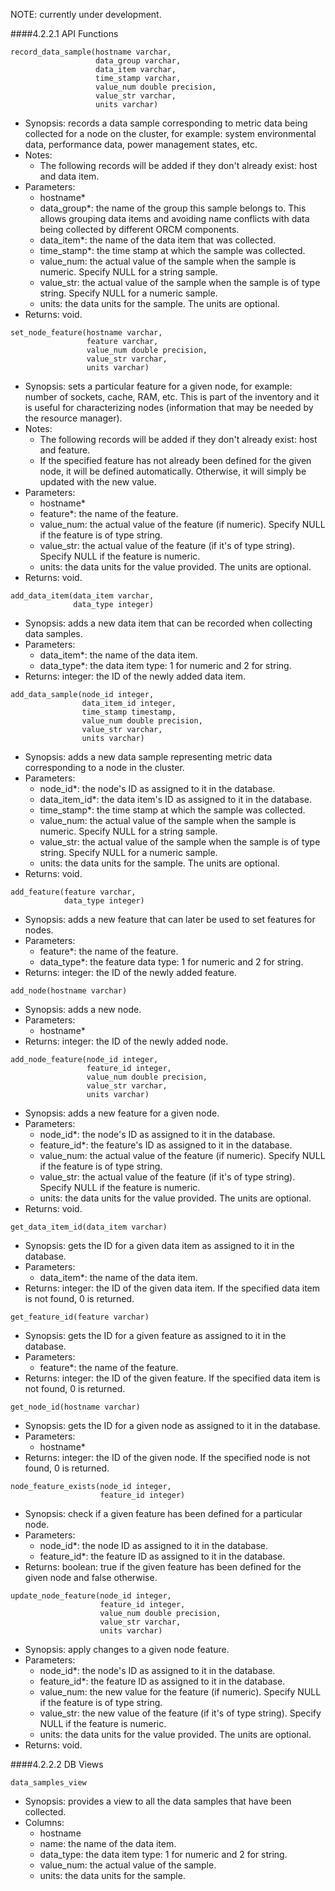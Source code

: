 NOTE: currently under development.

####4.2.2.1 API Functions

```
record_data_sample(hostname varchar,
                   data_group varchar,
                   data_item varchar,
                   time_stamp varchar,
                   value_num double precision,
                   value_str varchar,
                   units varchar)
```

* Synopsis: records a data sample corresponding to metric data being collected for a node on the cluster, for example: system environmental data, performance data, power management states, etc.
* Notes:
    * The following records will be added if they don't already exist: host and data item.
* Parameters:
    * hostname*
    * data_group*: the name of the group this sample belongs to.  This allows grouping data items and avoiding name conflicts with data being collected by different ORCM components.
    * data_item*: the name of the data item that was collected.
    * time_stamp*: the time stamp at which the sample was collected.
    * value_num: the actual value of the sample when the sample is numeric.  Specify NULL for a string sample.
    * value_str: the actual value of the sample when the sample is of type string.  Specify NULL for a numeric sample.
    * units: the data units for the sample.  The units are optional.
* Returns: void.

```
set_node_feature(hostname varchar,
                 feature varchar,
                 value_num double precision,
                 value_str varchar,
                 units varchar)
```

* Synopsis: sets a particular feature for a given node, for example: number of sockets, cache, RAM, etc.  This is part of the inventory and it is useful for characterizing nodes (information that may be needed by the resource manager).
* Notes:
    * The following records will be added if they don't already exist: host and feature.
    * If the specified feature has not already been defined for the given node, it will be defined automatically.  Otherwise, it will simply be updated with the new value.
* Parameters:
    * hostname*
    * feature*: the name of the feature.
    * value_num: the actual value of the feature (if numeric).  Specify NULL if the feature is of type string.
    * value_str: the actual value of the feature (if it's of type string).  Specify NULL if the feature is numeric.
    * units: the data units for the value provided.  The units are optional.
* Returns: void.

```
add_data_item(data_item varchar,
              data_type integer)
```

* Synopsis: adds a new data item that can be recorded when collecting data samples.
* Parameters:
    * data_item*: the name of the data item.
    * data_type*: the data item type: 1 for numeric and 2 for string.
* Returns: integer: the ID of the newly added data item.

```
add_data_sample(node_id integer,
                data_item_id integer,
                time_stamp timestamp,
                value_num double precision,
                value_str varchar,
                units varchar)
```

* Synopsis: adds a new data sample representing metric data corresponding to a node in the cluster.
* Parameters:
    * node_id*: the node's ID as assigned to it in the database.
    * data_item_id*: the data item's ID as assigned to it in the database.
    * time_stamp*: the time stamp at which the sample was collected.
    * value_num: the actual value of the sample when the sample is numeric.  Specify NULL for a string sample.
    * value_str: the actual value of the sample when the sample is of type string.  Specify NULL for a numeric sample.
    * units: the data units for the sample.  The units are optional.
* Returns: void.

```
add_feature(feature varchar,
            data_type integer)
```

* Synopsis: adds a new feature that can later be used to set features for nodes.
* Parameters:
    * feature*: the name of the feature.
    * data_type*: the feature data type: 1 for numeric and 2 for string.
* Returns: integer: the ID of the newly added feature.

```
add_node(hostname varchar)
```

* Synopsis: adds a new node.
* Parameters:
    * hostname*
* Returns: integer: the ID of the newly added node.

```
add_node_feature(node_id integer,
                 feature_id integer,
                 value_num double precision,
                 value_str varchar,
                 units varchar)
```

* Synopsis: adds a new feature for a given node.
* Parameters:
    * node_id*: the node's ID as assigned to it in the database.
    * feature_id*: the feature's ID as assigned to it in the database.
    * value_num: the actual value of the feature (if numeric).  Specify NULL if the feature is of type string.
    * value_str: the actual value of the feature (if it's of type string).  Specify NULL if the feature is numeric.
    * units: the data units for the value provided.  The units are optional.
* Returns: void.

```
get_data_item_id(data_item varchar)
```

* Synopsis: gets the ID for a given data item as assigned to it in the database.
* Parameters:
    * data_item*: the name of the data item.
* Returns: integer: the ID of the given data item.  If the specified data item is not found, 0 is returned.

```
get_feature_id(feature varchar)
```

* Synopsis: gets the ID for a given feature as assigned to it in the database.
* Parameters:
    * feature*: the name of the feature.
* Returns: integer: the ID of the given feature.  If the specified data item is not found, 0 is returned.

```
get_node_id(hostname varchar)
```

* Synopsis: gets the ID for a given node as assigned to it in the database.
* Parameters:
    * hostname*
* Returns: integer: the ID of the given node.  If the specified node is not found, 0 is returned.

```
node_feature_exists(node_id integer,
                    feature_id integer)
```

* Synopsis: check if a given feature has been defined for a particular node.
* Parameters:
    * node_id*: the node ID as assigned to it in the database.
    * feature_id*: the feature ID as assigned to it in the database.
* Returns: boolean: true if the given feature has been defined for the given node and false otherwise.

```
update_node_feature(node_id integer,
                    feature_id integer,
                    value_num double precision,
                    value_str varchar,
                    units varchar)
```

* Synopsis: apply changes to a given node feature.
* Parameters:
    * node_id*: the node's ID as assigned to it in the database.
    * feature_id*: the feature ID as assigned to it in the database.
    * value_num: the new value for the feature (if numeric).  Specify NULL if the feature is of type string.
    * value_str: the new value of the feature (if it's of type string).  Specify NULL if the feature is numeric.
    * units: the data units for the value provided.  The units are optional.
* Returns: void.

####4.2.2.2 DB Views

```
data_samples_view
```

* Synopsis: provides a view to all the data samples that have been collected.
* Columns:
    * hostname
    * name: the name of the data item.
    * data_type: the data item type: 1 for numeric and 2 for string.
    * value_num: the actual value of the sample.
    * units: the data units for the sample.
